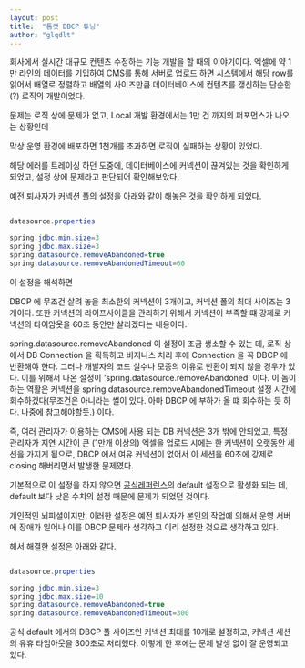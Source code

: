 ```yaml
---
layout: post
title:  "톰캣 DBCP 튜닝"
author: "glqdlt"
---
```


회사에서 실시간 대규모 컨텐츠 수정하는 기능 개발을 할 때의 이야기이다. 엑셀에 약 1만 라인의 데이터를 기입하여 CMS를 통해 서버로 업로드 하면 시스템에서 해당 row를 읽어서 배열로 정렬하고 배열의 사이즈만큼 데이터베이스에 컨텐츠를 갱신하는 단순한(?) 로직의 개발이었다.

문제는 로직 상에 문제가 없고, Local 개발 환경에서는 1만 건 까지의 퍼포먼스가 나오는 상황인데

막상 운영 환경에 배포하면 1천개를 초과하면 로직이 실패하는 상황이 있었다.

해당 에러를 트레이싱 하던 도중에, 데이터베이스에 커넥션이 끊겨있는 것을 확인하게 되었고, 설정 상에 문제라고 판단되어 확인해보았다.

예전 퇴사자가 커넥션 폴의 설정을 아래와 같이 해놓은 것을 확인하게 되었다.

```java

datasource.properties

spring.jdbc.min.size=3
spring.jdbc.max.size=3
spring.datasource.removeAbandoned=true
spring.datasource.removeAbandonedTimeout=60


```

이 설정을 해석하면

DBCP 에 무조건 살려 놓을 최소한의 커넥션이 3개이고, 커넥션 폴의 최대 사이즈는 3개이다. 또한 커넥션의 라이프사이클을 관리하기 위해서 커넥션이 부족할 떄 강제로 커넥션의 타이암웃을 60초 동안만 살리겠다는 내용이다.

spring.datasource.removeAbandoned 이 설정이 조금 생소할 수 있는 데, 로직 상에서 DB Connection 을 획득하고 비지니스 처리 후에 Connection 을 꼭 DBCP 에 반환해야 한다. 그러나 개발자의 코드 실수나 모종의 이유로 반환이 되지 않을 경우가 있다. 이를 위해서 나온 설정이 'spring.datasource.removeAbandoned' 이다. 이 놈이 하는 역활은 커넥션을 spring.datasource.removeAbandonedTimeout 설정 시간에 회수하겠다(무조건은 아니라는 썰이 있다. 아마 DBCP 에 부하가 올 떄 회수하는 듯 하다. 나중에 참고해야할듯.) 이다. 

즉, 여러 관리자가 이용하는 CMS에 사용 되는 DB 커넥션은 3개 밖에 안되었고, 특정 관리자가 지연 시간이 큰 (1만개 이상의) 엑셀을 업로드 시에는 한 커넥션이 오랫동안 세션을 가지게 됨으로, DBCP 에서 여유 커넥션이 없어서 이 세션을 60초에 강제로 closing 해버리면서 발생한 문제였다.

기본적으로 이 설정을 하지 않으면 [공식레퍼런스](https://commons.apache.org/proper/commons-dbcp/configuration.html)의 default 설정으로 활성화 되는 데, default 보다 낮은 수치의 설정 때문에 문제가 되었던 것이다.

개인적인 뇌피셜이지만, 이러한 설정은 예전 퇴사자가 본인의 작업에 의해서 운영 서버에 장애가 일어나 이를 DBCP 문제라 생각하고 이리 설정한 것으로 생각하고 있다.



해서 해결한 설정은 아래와 같다.

```java

datasource.properties

spring.jdbc.min.size=3
spring.jdbc.max.size=10
spring.datasource.removeAbandoned=true
spring.datasource.removeAbandonedTimeout=300


```

공식 default 에서의 DBCP 폴 사이즈인 커넥션 최대를 10개로 설정하고, 커넥션 세션의 유휴 타임아웃을 300초로 처리했다.
이렇게 한 후에는 문제 발생 없이 잘 운영되고 있다.